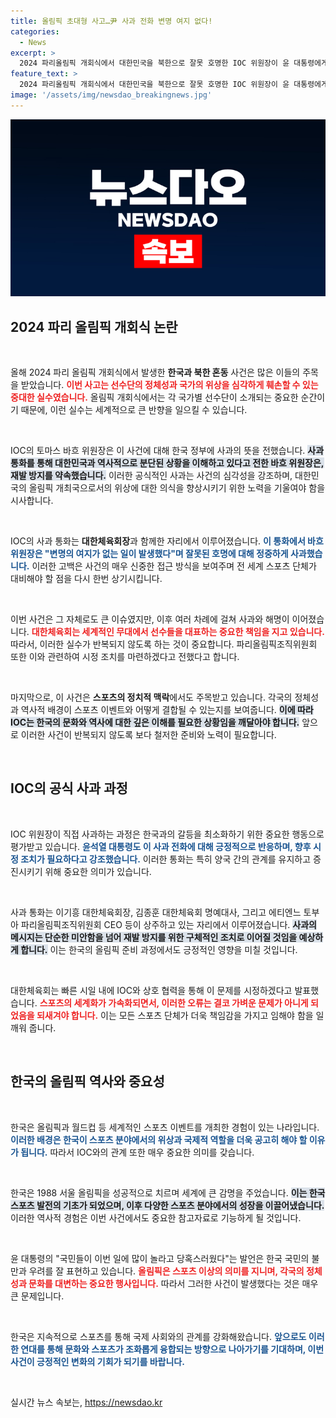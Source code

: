 ```yaml
---
title: 올림픽 초대형 사고…尹 사과 전화 변명 여지 없다!
categories:
  - News
excerpt: >
  2024 파리올림픽 개회식에서 대한민국을 북한으로 잘못 호명한 IOC 위원장이 윤 대통령에게 직접 사과했습니다. 이Unexpected한 실수에 대한 진정한 사과와 재발 방지를 약속한 바흐 위원장의 대응이 주목받고 있습니다.
feature_text: >
  2024 파리올림픽 개회식에서 대한민국을 북한으로 잘못 호명한 IOC 위원장이 윤 대통령에게 직접 사과했습니다. 이Unexpected한 실수에 대한 진정한 사과와 재발 방지를 약속한 바흐 위원장의 대응이 주목받고 있습니다.
image: '/assets/img/newsdao_breakingnews.jpg'
---
```


<p><img src="/assets/img/newsdao_breakingnews.jpg" alt="ranknews 속보" /></p>

<h2 data-ke-size="size26">2024 파리 올림픽 개회식 논란</h2>

<p data-ke-size="size16">&nbsp;</p>

<p>올해 2024 파리 올림픽 개회식에서 발생한 <strong>한국과 북한 혼동</strong> 사건은 많은 이들의 주목을 받았습니다. <b><span style="color: #ee2323;">이번 사고는 선수단의 정체성과 국가의 위상을 심각하게 훼손할 수 있는 중대한 실수였습니다.</span></b> 올림픽 개회식에서는 각 국가별 선수단이 소개되는 중요한 순간이기 때문에, 이런 실수는 세계적으로 큰 반향을 일으킬 수 있습니다.</p>

<p data-ke-size="size16">&nbsp;</p>

<p>IOC의 토마스 바흐 위원장은 이 사건에 대해 한국 정부에 사과의 뜻을 전했습니다. <b><span style="background-color: #21538527;">사과 통화를 통해 대한민국과 역사적으로 분단된 상황을 이해하고 있다고 전한 바흐 위원장은, 재발 방지를 약속했습니다.</span></b> 이러한 공식적인 사과는 사건의 심각성을 강조하며, 대한민국의 올림픽 개최국으로서의 위상에 대한 의식을 향상시키기 위한 노력을 기울여야 함을 시사합니다.</p>

<p data-ke-size="size16">&nbsp;</p>

<p>IOC의 사과 통화는 <strong>대한체육회장</strong>과 함께한 자리에서 이루어졌습니다. <b><span style="color: #1a5490;">이 통화에서 바흐 위원장은 "변명의 여지가 없는 일이 발생했다"며 잘못된 호명에 대해 정중하게 사과했습니다.</span></b> 이러한 고백은 사건의 매우 신중한 접근 방식을 보여주며 전 세계 스포츠 단체가 대비해야 할 점을 다시 한번 상기시킵니다.</p>

<p data-ke-size="size16">&nbsp;</p>

<p>이번 사건은 그 자체로도 큰 이슈였지만, 이후 여러 차례에 걸쳐 사과와 해명이 이어졌습니다. <b><span style="color: #ee2323;">대한체육회는 세계적인 무대에서 선수들을 대표하는 중요한 책임을 지고 있습니다.</span></b> 따라서, 이러한 실수가 반복되지 않도록 하는 것이 중요합니다. 파리올림픽조직위원회 또한 이와 관련하여 시정 조치를 마련하겠다고 전했다고 합니다.</p>

<p data-ke-size="size16">&nbsp;</p>

<p>마지막으로, 이 사건은 <strong>스포츠의 정치적 맥락</strong>에서도 주목받고 있습니다. 각국의 정체성과 역사적 배경이 스포츠 이벤트와 어떻게 결합될 수 있는지를 보여줍니다. <b><span style="background-color: #21538527;">이에 따라 IOC는 한국의 문화와 역사에 대한 깊은 이해를 필요한 상황임을 깨달아야 합니다.</span></b> 앞으로 이러한 사건이 반복되지 않도록 보다 철저한 준비와 노력이 필요합니다.</p>

<p data-ke-size="size16">&nbsp;</p>

<h2 data-ke-size="size26">IOC의 공식 사과 과정</h2>

<p data-ke-size="size16">&nbsp;</p>

<p>IOC 위원장이 직접 사과하는 과정은 한국과의 갈등을 최소화하기 위한 중요한 행동으로 평가받고 있습니다. <b><span style="color: #1a5490;">윤석열 대통령도 이 사과 전화에 대해 긍정적으로 반응하며, 향후 시정 조치가 필요하다고 강조했습니다.</span></b> 이러한 통화는 특히 양국 간의 관계를 유지하고 증진시키기 위해 중요한 의미가 있습니다.</p>

<p data-ke-size="size16">&nbsp;</p>

<p>사과 통화는 이기흥 대한체육회장, 김종훈 대한체육회 명예대사, 그리고 에티엔느 토부아 파리올림픽조직위원회 CEO 등이 상주하고 있는 자리에서 이루어졌습니다. <b><span style="background-color: #21538527;">사과의 메시지는 단순한 미안함을 넘어 재발 방지를 위한 구체적인 조치로 이어질 것임을 예상하게 합니다.</span></b> 이는 한국의 올림픽 준비 과정에서도 긍정적인 영향을 미칠 것입니다.</p>

<p data-ke-size="size16">&nbsp;</p>

<p>대한체육회는 빠른 시일 내에 IOC와 상호 협력을 통해 이 문제를 시정하겠다고 발표했습니다. <b><span style="color: #ee2323;">스포츠의 세계화가 가속화되면서, 이러한 오류는 결코 가벼운 문제가 아니게 되었음을 되새겨야 합니다.</span></b> 이는 모든 스포츠 단체가 더욱 책임감을 가지고 임해야 함을 일깨워 줍니다.</p>

<p data-ke-size="size16">&nbsp;</p>

<h2 data-ke-size="size26">한국의 올림픽 역사와 중요성</h2>

<p data-ke-size="size16">&nbsp;</p>

<p>한국은 올림픽과 월드컵 등 세계적인 스포츠 이벤트를 개최한 경험이 있는 나라입니다. <b><span style="color: #1a5490;">이러한 배경은 한국이 스포츠 분야에서의 위상과 국제적 역할을 더욱 공고히 해야 할 이유가 됩니다.</span></b> 따라서 IOC와의 관계 또한 매우 중요한 의미를 갖습니다. </p>

<p data-ke-size="size16">&nbsp;</p>

<p>한국은 1988 서울 올림픽을 성공적으로 치르며 세계에 큰 감명을 주었습니다. <b><span style="background-color: #21538527;">이는 한국 스포츠 발전의 기초가 되었으며, 이후 다양한 스포츠 분야에서의 성장을 이끌어냈습니다.</span></b> 이러한 역사적 경험은 이번 사건에서도 중요한 참고자료로 기능하게 될 것입니다.</p>

<p data-ke-size="size16">&nbsp;</p>

<p>윤 대통령의 "국민들이 이번 일에 많이 놀라고 당혹스러웠다"는 발언은 한국 국민의 불만과 우려를 잘 표현하고 있습니다. <b><span style="color: #ee2323;">올림픽은 스포츠 이상의 의미를 지니며, 각국의 정체성과 문화를 대변하는 중요한 행사입니다.</span></b> 따라서 그러한 사건이 발생했다는 것은 매우 큰 문제입니다.</p>

<p data-ke-size="size16">&nbsp;</p>

<p>한국은 지속적으로 스포츠를 통해 국제 사회와의 관계를 강화해왔습니다. <b><span style="color: #1a5490;">앞으로도 이러한 연대를 통해 문화와 스포츠가 조화롭게 융합되는 방향으로 나아가기를 기대하며, 이번 사건이 긍정적인 변화의 기회가 되기를 바랍니다.</span></b></p>

<p data-ke-size="size16">&nbsp;</p>
실시간 뉴스 속보는, <a href="https://newsdao.kr" rel="dofollow">https://newsdao.kr</a>


